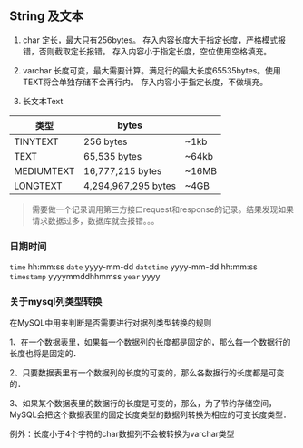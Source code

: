 ## String 及文本
1. char
定长，最大只有256bytes。
存入内容长度大于指定长度，严格模式报错，否则截取定长报错。
存入内容小于指定长度，空位使用空格填充。
2. varchar
长度可变，最大需要计算。满足行的最大长度65535bytes。使用TEXT将会单独存储不会再行内。
存入内容小于指定长度，不做填充。

3. 长文本Text

|类型|bytes||
|--|--|--|
|TINYTEXT    |256 bytes        |~1kb|
|TEXT        |65,535 bytes       |	~64kb|
|MEDIUMTEXT	 |16,777,215 bytes|	~16MB
|LONGTEXT    |4,294,967,295 bytes	|~4GB|

> 需要做一个记录调用第三方接口request和response的记录。结果发现如果请求数据过多，数据库就会报错。。。

### 日期时间
`time` hh:mm:ss
`date` yyyy-mm-dd
`datetime` yyyy-mm-dd hh:mm:ss
`timestamp` yyyymmddhhmmss
`year` yyyy

### 关于mysql列类型转换
在MySQL中用来判断是否需要进行对据列类型转换的规则

  1、在一个数据表里，如果每一个数据列的长度都是固定的，那么每一个数据行的长度也将是固定的．

  2、只要数据表里有一个数据列的长度的可变的，那么各数据行的长度都是可变的．

  3、如果某个数据表里的数据行的长度是可变的，那么，为了节约存储空间，MySQL会把这个数据表里的固定长度类型的数据列转换为相应的可变长度类型．

例外：长度小于4个字符的char数据列不会被转换为varchar类型
